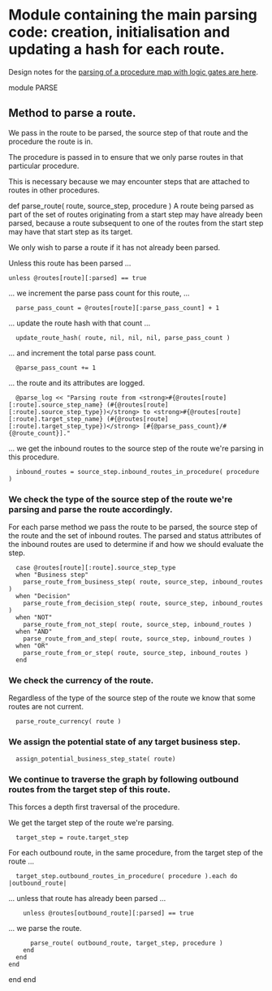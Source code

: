 # Module containing the main parsing code: creation, initialisation and updating a hash for each route.

Design notes for the [parsing of a procedure map with logic gates are here](https://ukparliament.github.io/ontologies/procedure/flowcharts/meta/design-notes/#procedure-maps-with-logic-gates).

module PARSE
## Method to parse a route.

We pass in the route to be parsed, the source step of that route and the procedure the route is in.

The procedure is passed in to ensure that we only parse routes in that particular procedure.

This is necessary because we may encounter steps that are attached to routes in other procedures.

   def parse_route( route, source_step, procedure )
A route being parsed as part of the set of routes originating from a start step may have already been parsed, because a route subsequent to one of the routes from the start step may have that start step as its target.

We only wish to parse a route if it has not already been parsed.

Unless this route has been parsed ...

    unless @routes[route][:parsed] == true
... we increment the parse pass count for this route, ...

      parse_pass_count = @routes[route][:parse_pass_count] + 1
... update the route hash with that count ...

      update_route_hash( route, nil, nil, nil, parse_pass_count )
... and increment the total parse pass count.

      @parse_pass_count += 1
... the route and its attributes are logged.

      @parse_log << "Parsing route from <strong>#{@routes[route][:route].source_step_name} (#{@routes[route][:route].source_step_type})</strong> to <strong>#{@routes[route][:route].target_step_name} (#{@routes[route][:route].target_step_type})</strong> [#{@parse_pass_count}/#{@route_count}]."
... we get the inbound routes to the source step of the route we're parsing in this procedure.

      inbound_routes = source_step.inbound_routes_in_procedure( procedure )
### We check the type of the source step of the route we're parsing and parse the route accordingly.

For each parse method we pass the route to be parsed, the source step of the route and the set of inbound routes. The parsed and status attributes of the inbound routes are used to determine if and how we should evaluate the step.

      case @routes[route][:route].source_step_type
      when "Business step"
        parse_route_from_business_step( route, source_step, inbound_routes )
      when "Decision"
        parse_route_from_decision_step( route, source_step, inbound_routes )
      when "NOT"
        parse_route_from_not_step( route, source_step, inbound_routes )
      when "AND"
        parse_route_from_and_step( route, source_step, inbound_routes )
      when "OR"
        parse_route_from_or_step( route, source_step, inbound_routes )
      end
### We check the currency of the route.

Regardless of the type of the source step of the route we know that some routes are not current.

      parse_route_currency( route )
### We assign the potential state of any target business step.

      assign_potential_business_step_state( route)
### We continue to traverse the graph by following outbound routes from the target step of this route.

This forces a depth first traversal of the procedure.

We get the target step of the route we're parsing.

      target_step = route.target_step
For each outbound route, in the same procedure, from the target step of the route ...

      target_step.outbound_routes_in_procedure( procedure ).each do |outbound_route|
... unless that route has already been parsed ...

        unless @routes[outbound_route][:parsed] == true
... we parse the route.

          parse_route( outbound_route, target_step, procedure )
        end
      end
    end
  end
end